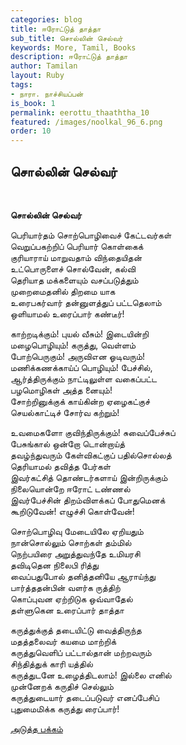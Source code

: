 ```yaml
---
categories: blog
title: ஈரோட்டுத் தாத்தா
sub_title: சொல்லின் செல்வர்
keywords: More, Tamil, Books
description: ஈரோட்டுத் தாத்தா
author: Tamilan
layout: Ruby
tags:
- நாரா. நாச்சியப்பன்
is_book: 1
permalink: eerottu_thaaththa_10
featured: /images/noolkal_96_6.png
order: 10
---
```

## சொல்லின் செல்வர்

﻿

**சொல்லின் செல்வர்**

பெரியார்தம் சொற்பொழிவைச் கேட்டவர்கள்  
வெறுப்பகற்றிப் பெரியார் கொள்கைக்  
குரியாராய் மாறுவதாம் விந்தையிதன்  
உட்பொருளைச் சொல்வேன், கல்வி  
தெரியாத மக்களையும் வசப்படுத்தும்  
முறைமைதனில் திறமை யாக  
உரைபகர்வார் தன்னுளத்துப் பட்டதெலாம்  
ஒளியாமல் உரைப்பார் கண்டீர்!

காற்றடிக்கும்! புயல் வீசும்! இடையின்றி  
மழைபொழியும்! கருத்து, வெள்ளம்  
போற்பெருகும்! அருவிஎன ஓடிவரும்!  
மணிக்கணக்காய்ப் பொழியும்! பேச்சில்,  
ஆர்த்திருக்கும் நாட்டிலுள்ள வகைப்பட்ட  
பழமொழிகள் அத்த னையும்!  
சோற்றினுக்குக் காய்கின்ற ஏழைகட்குச்  
செயல்காட்டிச் சோர்வ கற்றும்!

உவமைகளோ குவிந்திருக்கும்! சுவைப்பேச்சுப்  
பேசுங்கால் ஒன்றோ டொன்றாய்த்  
தவழ்ந்துவரும் கேள்விகட்குப் பதில்சொல்லத்  
தெரியாமல் தவித்த பேர்கள்  
இவர்கட்சித் தொண்டர்களாய் இன்றிருக்கும்  
நிலையொன்றே ஈரோட் டண்ணல்  
இவர்பேச்சின் திறம்விளக்கப் போதுமெனக்  
கூறிடுவேன்! எழுச்சி கொள்வேன்!

சொற்பொழிவு மேடையிலே ஏறியதும்  
நான்சொல்லும் சொற்கள் தம்மில்  
நெற்பயிரை அறுத்துவந்தே உமியரசி  
தவிடிதென நிலைபி ரித்து  
வைப்பதுபோல் தனித்தனியே ஆராய்ந்து  
பார்த்ததன்பின் வளர்க ருத்திற்  
கொப்புவன ஏற்றிடுக ஒவ்வாதேல்  
தள்ளுகென உரைப்பார் தாத்தா

கருத்துக்குத் தடையிட்டு வைத்திருந்த  
மதத்தலைவர் கயமை மாற்றிக்  
கருத்துவெளிப் பட்டால்தான் மற்றவரும்  
சிந்தித்துக் காரி யத்தில்  
கருத்துடனே உழைத்திடலாம்! இல்லை எனில்  
முன்னேறக் கருதிச் செல்லும்  
கருத்துடையார் தடைப்படுவர் எனப்பேசிப்  
புதுமைமிக்க கருத்து ரைப்பார்!

[அடுத்த பக்கம்](eerottu_thaaththa_11)